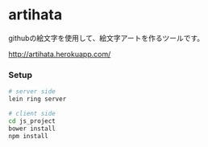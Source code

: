 artihata
================================
githubの絵文字を使用して、絵文字アートを作るツールです。

http://artihata.herokuapp.com/

### Setup
```sh
# server side
lein ring server

# client side
cd js_project
bower install
npm install
```
